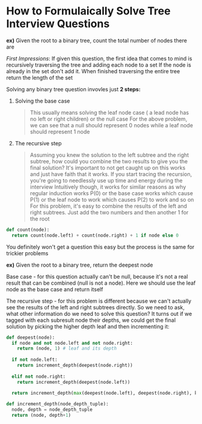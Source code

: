 # How to Formulaically Solve Tree Interview Questions

**ex)** Given the root to a binary tree, count the total number of nodes there are

*First Impressions*: If given this question, the first idea that comes to mind is recursively traversing the tree and adding each node to a set
If the node is already in the set don't add it. When finished traversing the entire tree return the length of the set

Solving any binary tree question invovles just **2 steps:**

1. Solving the base case
   > This usually means solving the leaf node case ( a lead node has no left or right children) or the null case
   > For the above problem, we can see that a null should represent 0 nodes while a leaf node should represent 1 node
2. The recursive step
   > Assuming you knew the solution to the left subtree and the right subtree, how could you combine the two results to give you the final solution?
   > It's important to not get caught up on this works and just have faith that it works.
   > If you start tracing the recursion, you're going to needlessly use up time and energy during the interview
   > Intuitively though, it works for similar reasons as why regular induction works
   > P(0) or the base case works which cause P(1) or the leaf node to work which causes P(2) to work and so on
   > For this problem, it's easy to combine the results of the left and right subtrees. Just add the two numbers and then another 1 for the root

```python
def count(node):
  return count(node.left) + count(node.right) + 1 if node else 0
```

You definitely won't get a question this easy but the process is the same for trickier problems

**ex)** Given the root to a binary tree, return the deepest node

Base case - for this question actually can't be null, because it's not a real result that can be combined (null is not a node).
Here we should use the leaf node as the base case and return itself

The recursive step - for this problem is different because we can't actually see the results of the left and right subtrees directly.
So we need to ask, what other information do we need to solve this question?
It turns out if we tagged with each subresult node their depths, we could get the final solution by picking the higher depth leaf and then incrementing it:

```python
def deepest(node):
  if node and not node.left and not node.right:
    return (node, 1) # leaf and its depth
  
  if not node.left:
    return increment_depth(deepest(node.right))
  
  elif not node.right:
    return increment_depth(deepest(node.left))
  
  return increment_depth(max(deepest(node.left), deepest(node.right), key=lambda x: x[1]))

def increment_depth(node_depth_tuple):
  node, depth = node_depth_tuple
  return (node, depth+1)
```
